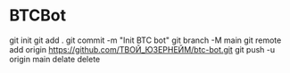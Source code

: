 # BTCBot
git init git add . git commit -m "Init BTC bot" git branch -M main git remote add origin https://github.com/ТВОЙ_ЮЗЕРНЕЙМ/btc-bot.git git push -u origin main
delate
delete

